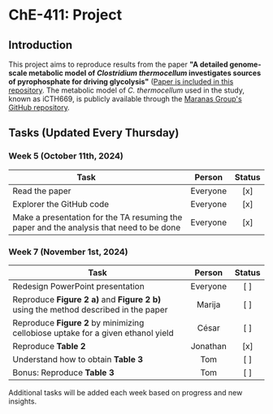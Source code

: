 # ChE-411: Project

## Introduction

This project aims to reproduce results from the paper **"A detailed genome-scale metabolic model of _Clostridium thermocellum_ investigates sources of pyrophosphate for driving glycolysis"** ([Paper is included in this repository](Paper.pdf). The metabolic model of _C. thermocellum_ used in the study, known as iCTH669, is publicly available through the [Maranas Group's GitHub repository](https://github.com/maranasgroup/iCTH669).

## Tasks (Updated Every Thursday)

### Week 5 (October 11th, 2024)

| <div style="width:290px">Task</div>                                                            |      Person      | Status |
|----------------------------------------------------------------------------------------------------|:---------------: |:-------:|
| Read the paper                                                                                     |     Everyone     |   [x]   |
| Explorer the GitHub code                                                                           |     Everyone     |   [x]   |
| Make a presentation for the TA resuming the paper and the analysis that need to be done            |     Everyone     |   [x]   |
  
### Week 7 (November 1st, 2024)

| Task                                                                                               |      Person      | Status |
|----------------------------------------------------------------------------------------------------|:---------------: |:-------:|
| Redesign PowerPoint presentation                                                                   |     Everyone     |   [ ]   |
| Reproduce **Figure 2 a)** and **Figure 2 b)** using the method described in the paper              |     Marija       |   [ ]   |
| Reproduce **Figure 2** by minimizing cellobiose uptake for a given ethanol yield                   |     César        |   [ ]   |
| Reproduce **Table 2**                                                                              |     Jonathan     |   [x]   |
| Understand how to obtain **Table 3**                                                               |     Tom          |   [ ]   |
| Bonus: Reproduce **Table 3**                                                                       |     Tom          |   [ ]   |

Additional tasks will be added each week based on progress and new insights.
